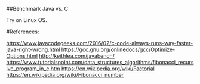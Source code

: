 ##Benchmark Java vs. C

Try on Linux OS.

#References:

https://www.javacodegeeks.com/2016/02/c-code-always-runs-way-faster-java-right-wrong.html
https://gcc.gnu.org/onlinedocs/gcc/Optimize-Options.html
http://keithlea.com/javabench/
https://www.tutorialspoint.com/data_structures_algorithms/fibonacci_recursive_program_in_c.htm
https://en.wikipedia.org/wiki/Factorial
https://en.wikipedia.org/wiki/Fibonacci_number

